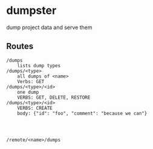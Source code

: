 # dumpster
dump project data and serve them

## Routes

```
/dumps
    lists dump types
/dumps/<type>
    all dumps of <name>
    Verbs: GET
/dumps/<type>/<id>
    one dump
    VERBS: GET, DELETE, RESTORE
/dumps/<type>/<id>
    VERBS: CREATE
    body: {"id": "foo", "comment": "because we can"}




/remote/<name>/dumps

```
